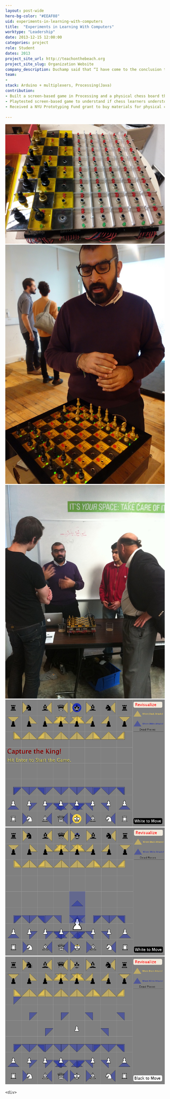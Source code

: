 ```yaml
---
layout: post-wide
hero-bg-color: "#EEAF08"
uid: experiments-in-learning-with-computers
title:  "Experiments in Learning With Computers"
worktype: "Leadership"
date: 2013-12-15 12:00:00
categories: project
role: Student
dates: 2013
project_site_url: http://teachonthebeach.org
project_site_slug: Organization Website
company_description: Duchamp said that “I have come to the conclusion that while all artists are not chess players, all chess players are artists.” Most beginners to the game never see the artistry or poetry of the game because of fear. These two projects explore how technology might change learners' relationship with this complex game.
team:
- 
stack: Arduino + multiplexers, Processing(Java)
contribution:
- Built a screen-based game in Processing and a physical chess board that both helped new chess players to learn the rules of the game by playing the game
- Playtested screen-based game to understand if chess learners understood and enjoyed the game based on the visualizations of all potential moves available
- Received a NYU Prototyping Fund grant to buy materials for physical chessboard and presented at the Fund's showcase at NYU Tandon in Winter 2013. 

---
```


<div class="showcase">
    <div class="grid-container">
    <!-- <img src="/img/experiments-in-learning-with-computers/makezine02.jpg" alt="ITP show"> -->
    <img src="/img/experiments-in-learning-with-computers/half-chess.jpg" alt="building">
    <img src="/img/experiments-in-learning-with-computers/makezine03.jpg" alt="ITP show">
    <img src="/img/experiments-in-learning-with-computers/prototypingFundShowcase.jpg" alt="prototyping fund showcase">
    <img src="/img/experiments-in-learning-with-computers/reviz1.jpg" alt="reviz sample">
    <img src="/img/experiments-in-learning-with-computers/reviz2.jpg" alt="reviz sample">
    <img src="/img/experiments-in-learning-with-computers/reviz3.jpg" alt="reviz sample">

    <div>
</div>